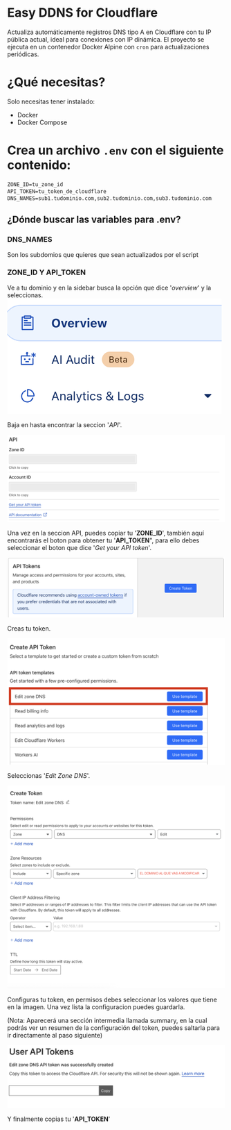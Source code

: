 # Easy DDNS for Cloudflare

Actualiza automáticamente registros DNS tipo A en Cloudflare con tu IP pública actual, ideal para conexiones con IP dinámica. El proyecto se ejecuta en un contenedor Docker Alpine con `cron` para actualizaciones periódicas.

# ¿Qué necesitas?

Solo necesitas tener instalado:
- Docker
- Docker Compose

# Crea un archivo `.env` con el siguiente contenido:

```env
ZONE_ID=tu_zone_id
API_TOKEN=tu_token_de_cloudflare
DNS_NAMES=sub1.tudominio.com,sub2.tudominio.com,sub3.tudominio.com
```

## ¿Dónde buscar las variables para .env?

### DNS_NAMES

Son los subdomios que quieres que sean actualizados por el script

### ZONE_ID Y API_TOKEN

Ve a tu dominio y en la sidebar busca la opción que dice '*overview*' y la seleccionas.
![Sidebar de tu dominio](images/sidebar.png)

Baja en hasta encontrar la seccion '*API*'.

![Seccion API](images/api.png)

Una vez en la seccion API, puedes copiar tu '**ZONE_ID**', también aquí encontrarás el boton para obtener tu '**API_TOKEN**", para ello debes seleccionar el boton que dice '*Get your API token*'.

![Crear Token](images/create_token.png)

Creas tu token.

![Edit Zone DNS](images/Edit_zone_DNS.png)

Seleccionas '*Edit Zone DNS*'.

![Configurar token](images/zone_config.png)

Configuras tu token, en permisos debes seleccionar los valores que tiene en la imagen.
Una vez lista la configuracion puedes guardarla.

(Nota: Aparecerá una sección intermedia llamada summary, en la cual podrás ver un resumen de la configuración del token, puedes saltarla para ir directamente al paso siguiente)

![Copiar token](images/api_token.png)

Y finalmente copias tu '**API_TOKEN**'